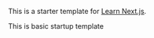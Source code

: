 This is a starter template for [Learn Next.js](https://nextjs.org/learn).

This is basic startup template